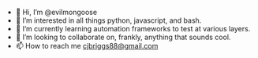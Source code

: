 - 👋 Hi, I’m @evilmongoose
- 👀 I’m interested in all things python, javascript, and bash.
- 🌱 I’m currently learning automation frameworks to test at various layers.
- 💞️ I’m looking to collaborate on, frankly, anything that sounds cool.
- 📫 How to reach me cjbriggs88@gmail.com
